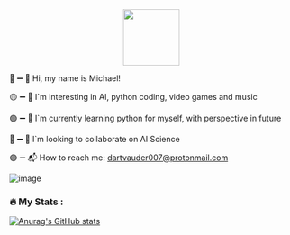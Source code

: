 <div id="header" align="center">
  <img src="https://media.giphy.com/media/M9gbBd9nbDrOTu1Mqx/giphy.gif" width="100"/>
</div>

🔴 ➖️ 👋 Hi, my name is Michael!

🟡 ➖️ 👀 I`m interesting in AI, python coding, video games and music

🟢 ➖️ 🌱 I`m currently learning python for myself, with perspective in future

🔵 ➖️ 🦭 I`m looking to collaborate on AI Science

🟣 ➖️ 📬 How to reach me: dartvauder007@protonmail.com

![image](https://github.com/Dartvauder/Dartvauder/assets/140557322/35dfbe58-c374-4a57-bd83-c54baca8c963)

### :fire: My Stats :

[![Anurag's GitHub stats](https://github-readme-stats.vercel.app/api?username=Dartvauder)](https://github.com/anuraghazra/github-readme-stats)
